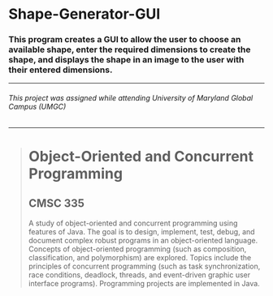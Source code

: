 # Shape-Generator-GUI
### This program creates a GUI to allow the user to choose an available shape, enter the required dimensions to create the shape, and displays the shape in an image to the user with their  entered dimensions.

---
###### This project was assigned while attending University of Maryland Global Campus (UMGC)
---

><h1>Object-Oriented and Concurrent Programming</h1>
><h2>CMSC 335</h2>
><p>A study of object-oriented and concurrent programming using features of Java. The goal is to design, implement, test, debug, and document complex robust programs in an object-oriented language. Concepts of object-oriented programming (such as composition, classification, and polymorphism) are explored. Topics include the principles of concurrent programming (such as task synchronization, race conditions, deadlock, threads, and event-driven graphic user interface programs). Programming projects are implemented in Java.</p>
